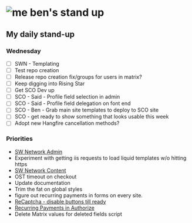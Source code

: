 # ![me](https://avatars2.githubusercontent.com/u/5232044?s=50&v=4) ben's stand up

## My daily stand-up

### Wednesday

- [ ] SWN - Templating
- [ ] Test repo creation
- [ ] Release repo creation fix/groups for users in matrix?
- [ ] Keep digging into Rising Star
- [ ] Get SCO Dev up
- [ ] SCO - Said - Profile field selection in admin
- [ ] SCO - Said - Profile field delegation on font end
- [ ] SCO - Ben - Grab main site templates to deploy to SCO site
- [ ] SCO - get ready to show something that looks usable this week
- [ ] Adopt new Hangfire cancellation methods?
 
### Priorities 
    
- [SW Network Admin](https://app.clickup.com/8537154/v/l/li/54890360?pr=12760709)
- Experiment with getting iis requests to load liquid templates w/o hitting https
- [SW Network Content](https://app.clickup.com/8537154/v/l/li/54892353?pr=12760709)
- OST timeout on checkout
- Update documentation
- Trim the fat on global styles
- figure out recurring payments in forms on every site.
- [ReCaptcha - disable buttons till ready](https://projects.madebyspeak.com/#/tasks/17598281)
- [Recurring Payments in Authorize](https://projects.madebyspeak.com/#/tasks/16411534)
- Delete Matrix values for deleted fields script
